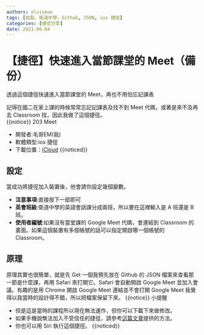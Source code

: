 ```yaml
---
authors: elvismao
tags: [自製，衛道中學，Github, JSON, ios 捷徑]
categories: [捷徑分享]
date: 2021-06-04
---
```


# 【捷徑】快速進入當節課堂的 Meet（備份）

透過這個捷徑快速進入當節課堂的 Meet，再也不用怕忘記課表

記得在國二在家上課的時候常常忘記記課表及找不到 Meet 代碼，或著是來不及再去 Classroom 找，因此我做了這個捷徑。<br />
{{notice}}
203 Meet

- 開發者:毛哥EM(我)
- 軟體類型:ios 捷徑
- 下載位置：[iCloud](https://www.icloud.com/shortcuts/154933bcaf8145dba8ec955f8695503d)
  {{noticed}}

## 設定

當成功將捷徑加入裝置後，他會請你設定幾個變數。

- **注意事項**:直接按下一部即可
- **英會班級**:衛道中學的英語會話課分成兩班，所以要在這裡輸入是 A 班還是 B 班。
- **使用者編號**:如果沒有當堂課的 Google Meet 代碼，會連結到 Classroom 的畫面。如果這個裝置有多個帳號的話可以指定開啟哪一個帳號的 Classroom。

## 原理

原理其實也很簡單，就是先 Get 一個我預先放在 Github 的 JSON 檔案來查看那一節是什麼課，再用 Safari 來打開它。Safari 會自動開啟 Google Meet 並加入會議。有趣的是用 Chrome 開啟 Google Meet 連結並不會打開 Google Meet
我覺得以我當時的設計得不錯，所以把檔案保留下來。
{{notice}}
小提醒

- 但是這是當時的課程所以現在無法運作，但你可以下載下來做修改。
- 如果手機說無法加入不受信任的捷徑，請參考[這篇文章](https://emtech.cc/post/shortcut-untrusted_shortcut/)提供的方法。
- 你也可以用 Siri 執行這個捷徑。
  {{noticed}}

